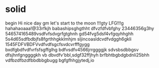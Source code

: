 # solid
begin
Hi
nice day
gm
let's start
to the moon !!!gty
LFG!!!g
hahahaoaaa!@33rfkjh
babashipsghgthht
dfvzfdfvbfghy
23446356g3hy
546574165489vsdfvfsdvgrfgtghnh
gd54fvg5dsf4vfgqyhhghh
5s4d65sdfbdbjfs8fgrthhgkklmhjm
sljincoasldcvdfvdggh6gkli
1545FDFVBDFVvdfvdfsgcfsvdcvrfffgygg\
bxdfgbdfvdfvrfsfsgffglhg
bdfvsdfv4566jrrggggjk
sdvsbsdbbgsv dfsjhnfgnggggkh
vb dbvdfv'bbl,sdgf32ffjhyh
brfbhtbgbdgbdnli25bhh
vdfbzdfbzdfbbdbbgbugg
bgfgfhhgjytedj,io
